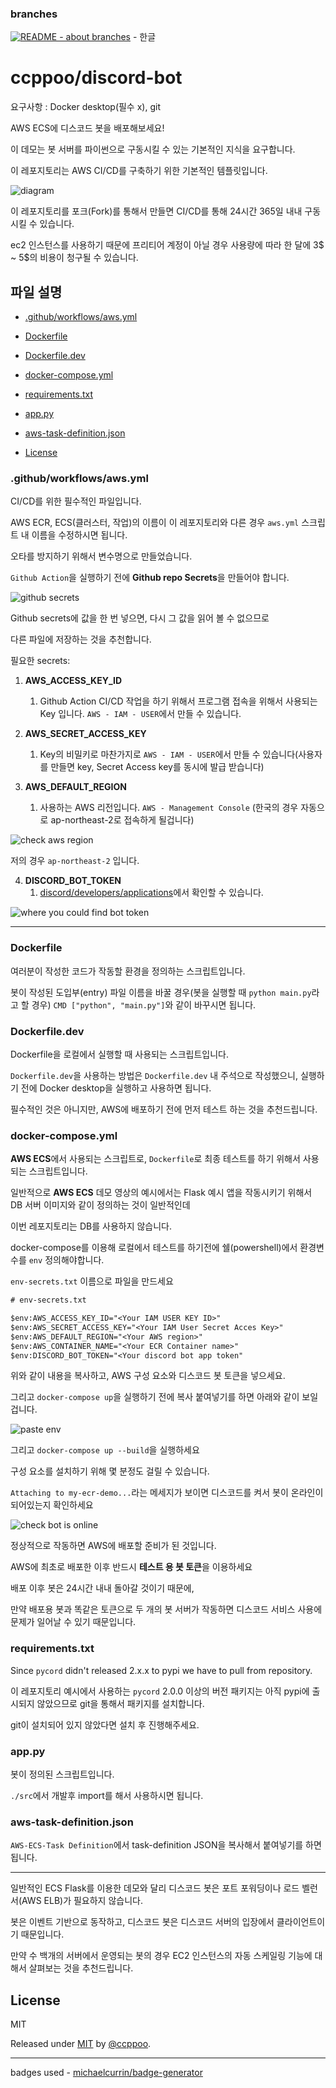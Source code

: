 ### branches

[![README - about branches](https://img.shields.io/badge/README-about_branches-2ea44f)](./readme/branches/readme-lang/branches-ko.md) - 한글

# ccppoo/discord-bot

요구사항 : Docker desktop(필수 x), git

AWS ECS에 디스코드 봇을 배포해보세요!

이 데모는 봇 서버를 파이썬으로 구동시킬 수 있는 기본적인 지식을 요구합니다.

이 레포지토리는 AWS CI/CD를 구축하기 위한 기본적인 템플릿입니다.

![diagram](../img/discord-bot-server-cicd-flow.png)

이 레포지토리를 포크(Fork)를 통해서 만들면 CI/CD를 통해 24시간 365일 내내 구동시킬 수 있습니다.

ec2 인스턴스를 사용하기 때문에 프리티어 계정이 아닐 경우 사용량에 따라 한 달에 3$ ~ 5$의 비용이 청구될 수 있습니다.

## 파일 설명

* [.github/workflows/aws.yml](#githubworkflowsawsyml)

* [Dockerfile](#dockerfile)

* [Dockerfile.dev](#dockerfiledev)

* [docker-compose.yml](#docker-composeyml)

* [requirements.txt](#requirementstxt)

* [app.py](#apppy)

* [aws-task-definition.json](#aws-task-definitionjson)

* [License](#license)

### .github/workflows/aws.yml

CI/CD를 위한 필수적인 파일입니다.

AWS ECR, ECS(클러스터, 작업)의 이름이 이 레포지토리와 다른 경우 `aws.yml` 스크립트 내 이름을 수정하시면 됩니다.

오타를 방지하기 위해서 변수명으로 만들었습니다.

`Github Action`을 실행하기 전에 **Github repo Secrets**을 만들어야 합니다.

![github secrets](../img/github-secret-page.png)

Github secrets에 값을 한 번 넣으면, 다시 그 값을 읽어 볼 수 없으므로

다른 파일에 저장하는 것을 추천합니다.

필요한 secrets:

1. **AWS_ACCESS_KEY_ID**
   1. Github Action CI/CD 작업을 하기 위해서 프로그램 접속을 위해서 사용되는 Key 입니다. `AWS - IAM - USER`에서 만들 수 있습니다.

2. **AWS_SECRET_ACCESS_KEY**
   1. Key의 비밀키로 마찬가지로 `AWS - IAM - USER`에서 만들 수 있습니다(사용자를 만들면 key, Secret Access key를 동시에 발급 받습니다)

3. **AWS_DEFAULT_REGION**
   1. 사용하는 AWS 리전입니다. `AWS - Management Console` (한국의 경우 자동으로 ap-northeast-2로 접속하게 될겁니다)

![check aws region](../img/check-aws-region.png)

저의 경우 `ap-northeast-2` 입니다.

4. **DISCORD_BOT_TOKEN**
   1. [discord/developers/applications](https://discord.com/developers/applications)에서 확인할 수 있습니다.

![where you could find bot token](../img/bot-token-at-discord-dev-app.png)

------

### Dockerfile

여러분이 작성한 코드가 작동할 환경을 정의하는 스크립트입니다.

봇이 작성된 도입부(entry) 파일 이름을 바꿀 경우(봇을 실행할 때 `python main.py`라고 할 경우) `CMD ["python", "main.py"]`와 같이 바꾸시면 됩니다.

### Dockerfile.dev

Dockerfile을 로컬에서 실행할 때 사용되는 스크립트입니다.

`Dockerfile.dev`을 사용하는 방법은 `Dockerfile.dev` 내 주석으로 작성했으니, 실행하기 전에 Docker desktop을 실행하고 사용하면 됩니다.

필수적인 것은 아니지만, AWS에 배포하기 전에 먼저 테스트 하는 것을 추천드립니다.

### docker-compose.yml

**AWS ECS**에서 사용되는 스크립트로, `Dockerfile`로 최종 테스트를 하기 위해서 사용되는 스크립트입니다.

일반적으로 **AWS ECS** 데모 영상의 예시에서는 Flask 예시 앱을 작동시키기 위해서 DB 서버 이미지와 같이 정의하는 것이 일반적인데

이번 레포지토리는 DB를 사용하지 않습니다.

docker-compose를 이용해 로컬에서 테스트를 하기전에 쉘(powershell)에서 환경변수를 `env` 정의해야합니다.

`env-secrets.txt` 이름으로 파일을 만드세요

```txt
# env-secrets.txt

$env:AWS_ACCESS_KEY_ID="<Your IAM USER KEY ID>"
$env:AWS_SECRET_ACCESS_KEY="<Your IAM User Secret Acces Key>"
$env:AWS_DEFAULT_REGION="<Your AWS region>"
$env:AWS_CONTAINER_NAME="<Your ECR Container name>"
$env:DISCORD_BOT_TOKEN="<Your discord bot app token"
```

위와 같이 내용을 복사하고, AWS 구성 요소와 디스코드 봇 토큰을 넣으세요.

그리고 `docker-compose up`을 실행하기 전에 복사 붙여넣기를 하면 아래와 같이 보일 겁니다.

![paste env](../img/paste-env-at-ps.png)

그리고 `docker-compose up --build`을 실행하세요

구성 요소를 설치하기 위해 몇 분정도 걸릴 수 있습니다.

`Attaching to my-ecr-demo...`라는 메세지가 보이면 디스코드를 켜서 봇이 온라인이 되어있는지 확인하세요

![check bot is online](../img/bot-alive.png)

정상적으로 작동하면 AWS에 배포할 준비가 된 것입니다.

AWS에 최초로 배포한 이후 반드시 **테스트 용 봇 토큰**을 이용하세요

배포 이후 봇은 24시간 내내 돌아갈 것이기 때문에,

만약 배포용 봇과 똑같은 토큰으로 두 개의 봇 서버가 작동하면 디스코드 서비스 사용에 문제가 일어날 수 있기 때문입니다.

### requirements.txt

Since `pycord` didn't released 2.x.x to pypi we have to pull from repository.

이 레포지토리 예시에서 사용하는 `pycord` 2.0.0 이상의 버전 패키지는 아직 pypi에 출시되지 않았으므로 git을 통해서 패키지를 설치합니다.

git이 설치되어 있지 않았다면 설치 후 진행해주세요.

### app.py

봇이 정의된 스크립트입니다.

`./src`에서 개발후 import를 해서 사용하시면 됩니다.

### aws-task-definition.json

`AWS-ECS-Task Definition`에서 task-definition JSON을 복사해서 붙여넣기를 하면 됩니다.

---

일반적인 ECS Flask를 이용한 데모와 달리 디스코드 봇은 포트 포워딩이나 로드 벨런서(AWS ELB)가 필요하지 않습니다.

봇은 이벤트 기반으로 동작하고, 디스코드 봇은 디스코드 서버의 입장에서 클라이언트이기 때문입니다.

만약 수 백개의 서버에서 운영되는 봇의 경우 EC2 인스턴스의 자동 스케일링 기능에 대해서 살펴보는 것을 추천드립니다.

## License

MIT

Released under [MIT](/LICENSE) by [@ccppoo](https://github.com/ccppoo).

---

badges used - [michaelcurrin/badge-generator](https://michaelcurrin.github.io/badge-generator/#/)